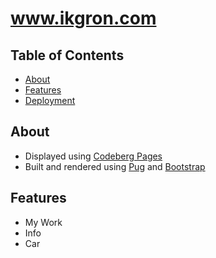 # www.ikgron.com


## Table of Contents
- [About](#about)
- [Features](#features)
- [Deployment](#deployment)


## About

- Displayed using [Codeberg Pages](https://codeberg.page/)
- Built and rendered using [Pug](https://pugjs.org/api/getting-started.html) and [Bootstrap](https://getbootstrap.com/)

## Features

- My Work
- Info
- Car
